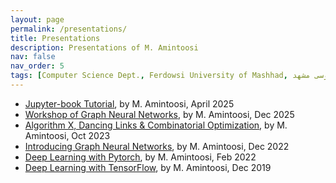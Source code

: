 ```yaml
---
layout: page
permalink: /presentations/
title: Presentations
description: Presentations of M. Amintoosi
nav: false
nav_order: 5
tags: [Computer Science Dept., Ferdowsi University of Mashhad, علوم کامپیوتر دانشگاه فردوسی مشهد]
---
```


<ul>
 <li> <a href="https://fum-cs.github.io/jupyter-book-tutorial/">Jupyter-book Tutorial</a>, by M. Amintoosi, April 2025</li>
 <li> <a href="https://gta-lab.github.io/GNN-workshop/">Workshop of Graph Neural Networks</a>, by M. Amintoosi, Dec 2025</li>
 <li> <a href="https://mamintoosi-cs.github.io/slides/topics/DLX/DLX.html">Algorithm X, Dancing Links & Combinatorial Optimization</a>, by M. Amintoosi, Oct 2023</li>
 <li> <a href="https://mamintoosi-cs.github.io/slides/topics/GNN/GNN-2022.html">Introducing Graph Neural Networks</a>, by M. Amintoosi, Dec 2022</li>
 <li> <a href="https://mamintoosi-cs.github.io/slides/topics/DL-HSU/DeepLearning-Workshop-ESLA2022.html">Deep Learning with Pytorch</a>, by M. Amintoosi, Feb 2022</li>
 <li> <a href="https://mamintoosi-cs.github.io/slides/topics/DL-HSU/index.html">Deep Learning with TensorFlow</a>, by M. Amintoosi, Dec 2019</li>
 </ul>

<!-- For now, this page is assumed to be a static description of your courses. You can convert it to a collection similar to `_projects/` so that you can have a dedicated page for each course.

Organize your courses by years, topics, or universities, however you like! -->
